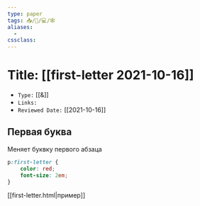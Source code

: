 ```yaml
---
type: paper
tags: 📥️/📜️/💻/🕸
aliases:
  - 
cssclass: 
---
```




# Title: **[[first-letter 2021-10-16]]**
- `Type:` [[&]]
- `Links:`
- `Reviewed Date:` [[2021-10-16]]


## Первая буква

Меняет буквку первого абзаца 

```css
p:first-letter {  
	color: red;  
	font-size: 2em;  
}
```

[[first-letter.html|пример]]